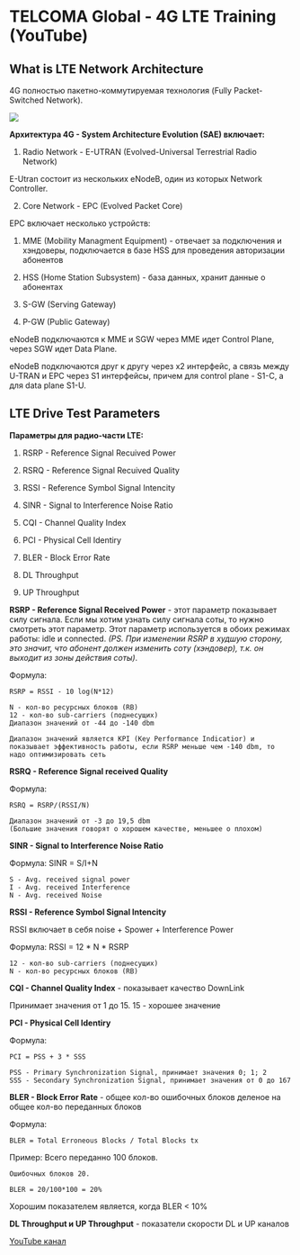 # TELCOMA Global - 4G LTE Training (YouTube)

## What is LTE Network Architecture

4G полностью пакетно-коммутируемая технология (Fully Packet-Switched Network).

![](https://upload.wikimedia.org/wikipedia/commons/d/d7/Evolved_Packet_Core.svg)

**Архитектура 4G - System Architecture Evolution (SAE) включает:**
1. Radio Network - E-UTRAN (Evolved-Universal Terrestrial Radio Network)

E-Utran состоит из нескольких eNodeB, один из которых Network Controller.

2. Core Network - EPC (Evolved Packet Core)

EPC включает несколько устройств:

1. MME (Mobility Managment Equipment) - отвечает за подключения и хэндоверы, подключается в базе HSS для проведения авторизации абонентов

2. HSS (Home Station Subsystem) - база данных, хранит данные о абонентах

3. S-GW (Serving Gateway)

4. P-GW (Public Gateway)

eNodeB подключаются к MME и SGW через MME идет Control Plane, через SGW идет Data Plane.

eNodeB подключаются друг к другу через x2 интерфейс, а связь между U-TRAN и EPC через S1 интерфейсы, причем для control plane - S1-C, а для data plane S1-U.

## LTE Drive Test Parameters

**Параметры для радио-части LTE:**

1. RSRP - Reference Signal Recuived Power

2. RSRQ - Reference Signal Recuived Quality

3. RSSI - Reference Symbol Signal Intencity

4. SINR - Signal to Interference Noise Ratio

5. CQI - Channel Quality Index

6. PCI - Physical Cell Identiry

7. BLER - Block Error Rate

8. DL Throughput

9. UP Throughput

**RSRP - Reference Signal Received Power** - этот параметр показывает силу сигнала. Если мы хотим узнать силу сигнала соты, то нужно смотреть этот параметр. Этот параметр используется в обоих режимах работы: idle и connected. _(PS. При изменении RSRP в худшую сторону, это значит, что абонент должен изменить соту (хэндовер), т.к. он выходит из зоны действия соты)_.

Формула:

	RSRP = RSSI - 10 log(N*12)

	N - кол-во ресурсных блоков (RB)
	12 - кол-во sub-carriers (поднесущих)
	Диапазон значений от -44 до -140 dbm

	Диапазон значений является KPI (Key Performance Indicatior) и показывает эффективность работы, если RSRP меньше чем -140 dbm, то надо оптимизировать сеть

**RSRQ - Reference Signal received Quality**

Формула:

	RSRQ = RSRP/(RSSI/N)

	Диапазон значений от -3 до 19,5 dbm
	(Большие значения говорят о хорошем качестве, меньшее о плохом)

**SINR - Signal to Interference Noise Ratio**

Формула:
	SINR = S/I+N 

	S - Avg. received signal power
	I - Avg. received Interference
	N - Avg. received Noise

**RSSI - Reference Symbol Signal Intencity**

RSSI включает в себя noise + Spower + Interference Power

Формула:
	RSSI = 12 * N * RSRP

	12 - кол-во sub-carriers (поднесущих)
	N - кол-во ресурсных блоков (RB)

**CQI - Channel Quality Index** - показывает качество DownLink

Принимает значения от 1 до 15. 15 - хорошее значение

**PCI - Physical Cell Identiry**

Формула:

	PCI = PSS + 3 * SSS

	PSS - Primary Synchronization Signal, принимает значения 0; 1; 2
	SSS - Secondary Synchronization Signal, принимает значения от 0 до 167

**BLER - Block Error Rate** - общее кол-во ошибочных блоков деленое на общее кол-во переданных блоков

Формула:

	BLER = Total Erroneous Blocks / Total Blocks tx

Пример:
	Всего переданно 100 блоков.

	Ошибочных блоков 20.

	BLER = 20/100*100 = 20%

Хорошим показателем является, когда BLER < 10%

**DL Throughput и UP Throughput** - показатели скорости DL и UP каналов

[YouTube канал](https://www.youtube.com/channel/UCQLQxPH8mL0bnA7B3lIfNww/playlists)